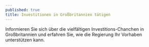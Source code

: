 ```yaml
---
published: true
title: Investitionen in Großbritannien tätigen
---
```

Informieren Sie sich über die vielfältigen Investitions-Chanchen in Großbritannien und erfahren Sie, wie die Regierung Ihr Vorhaben unterstützen kann.
